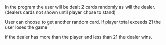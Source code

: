 In the program the user will be dealt 2 cards randomly as will the dealer.(dealers cards not shown until player chose to stand)

User can choose to get another random card.
If player total exceeds 21 the user loses the game

if the dealer has more than the player and less than 21 the dealer
wins.